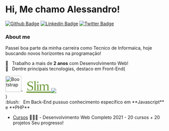 # Hi, Me chamo Alessandro!

[![Github Badge](https://img.shields.io/badge/-Github-000?style=flat-square&logo=Github&logoColor=white&link=https://github.com/fagnerpsantos)](https://github.com/nasc007)
[![Linkedin Badge](https://img.shields.io/badge/-LinkedIn-blue?style=flat-square&logo=Linkedin&logoColor=white&link=https://www.linkedin.com/in/fagnerpsantos/)](https://www.linkedin.com/in/alessandro-crespi-do-nascimento-a94582b2/)
[![Twitter Badge](https://img.shields.io/badge/-Twitter-1ca0f1?style=flat-square&labelColor=1ca0f1&logo=twitter&logoColor=white&link=https://twitter.com/fagnerpsantos)](https://twitter.com/alessandronasc0)

### About me

Passei boa parte da minha carreira como Tecnico de Informaica, hoje buscando novos horizontes na programação!

🛄 &nbsp; Trabalho a mais de **2 anos** com Desenvolvimento Web!
<br/> :purple_heart: &nbsp; Dentre principais tecnologias, destaco em Front-End{
  <div>
    <div>
      <a target="_blank" rel="noopener noreferrer" href="https://camo.githubusercontent.com/c3e073e60477a9a4543b5f7a941364acc9c9b4b19f783254c2ba06ca97232bde/68747470733a2f2f69636f6e732e676574626f6f7473747261702e636f6d2f6173736574732f696d672f69636f6e732d6865726f2e706e67" style="">
        <img src="https://camo. githubusercontent.com/c3e073e60477a9a4543b5f7a941364acc9c9b4b19f783254c2ba06ca97232bde/68747470733a2f2f69636f6e732e676574626f6f7473747261702e636f6d2f6173736574732f696d672f69636f6e732d6865726f2e706e67" width="50" title="Bootstrap" data-canonical-src="https://icons.getbootstrap.com/assets/img/icons-hero.png" 
        style="vertical-align: sub;">
      </a>&nbsp;&nbsp;
      <a href="https://www.slimframework.com/" rel="nofollow" style="font-family: brandon-grotesque;font-style: normal;color: #719e40;font-size: 43px;letter-spacing:-3px;text-align: center;">Slim
      </a>
      <a href="" rel="nofollow" style="vertical-align: sub;">
        <img src="img/html5" 
        style="vertical-align: sub;">
      </a>
    </div>
  </div>
}
<br/> :blush: &nbsp; Em Back-End pussuo conhecimento específico em **Javascript** e **PHP**

- [Cursos](https://www.udemy.com/share/101WK0B0AccVhbTH4=/) 👨🏼‍🏫 - Desenvolvimento Web Completo 2021 - 20 cursos + 20 projetos
Seu progresso!


